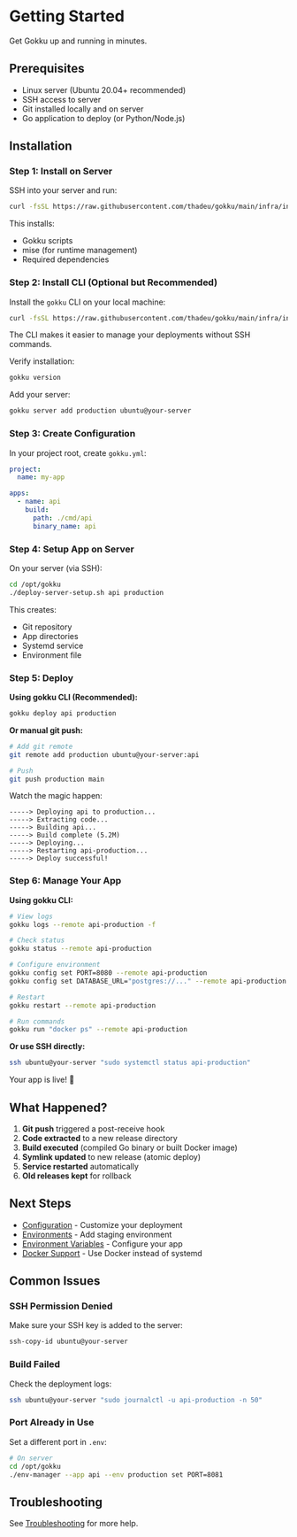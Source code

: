 # Getting Started

Get Gokku up and running in minutes.

## Prerequisites

- Linux server (Ubuntu 20.04+ recommended)
- SSH access to server
- Git installed locally and on server
- Go application to deploy (or Python/Node.js)

## Installation

### Step 1: Install on Server

SSH into your server and run:

```bash
curl -fsSL https://raw.githubusercontent.com/thadeu/gokku/main/infra/install | bash
```

This installs:
- Gokku scripts
- mise (for runtime management)
- Required dependencies

### Step 2: Install CLI (Optional but Recommended)

Install the `gokku` CLI on your local machine:

```bash
curl -fsSL https://raw.githubusercontent.com/thadeu/gokku/main/infra/install | bash
```

The CLI makes it easier to manage your deployments without SSH commands.

Verify installation:

```bash
gokku version
```

Add your server:

```bash
gokku server add production ubuntu@your-server
```

### Step 3: Create Configuration

In your project root, create `gokku.yml`:

```yaml
project:
  name: my-app

apps:
  - name: api
    build:
      path: ./cmd/api
      binary_name: api
```

### Step 4: Setup App on Server

On your server (via SSH):

```bash
cd /opt/gokku
./deploy-server-setup.sh api production
```

This creates:
- Git repository
- App directories
- Systemd service
- Environment file

### Step 5: Deploy

**Using gokku CLI (Recommended):**

```bash
gokku deploy api production
```

**Or manual git push:**

```bash
# Add git remote
git remote add production ubuntu@your-server:api

# Push
git push production main
```

Watch the magic happen:

```
-----> Deploying api to production...
-----> Extracting code...
-----> Building api...
-----> Build complete (5.2M)
-----> Deploying...
-----> Restarting api-production...
-----> Deploy successful!
```

### Step 6: Manage Your App

**Using gokku CLI:**

```bash
# View logs
gokku logs --remote api-production -f

# Check status
gokku status --remote api-production

# Configure environment
gokku config set PORT=8080 --remote api-production
gokku config set DATABASE_URL="postgres://..." --remote api-production

# Restart
gokku restart --remote api-production

# Run commands
gokku run "docker ps" --remote api-production
```

**Or use SSH directly:**

```bash
ssh ubuntu@your-server "sudo systemctl status api-production"
```

Your app is live! 🎉

## What Happened?

1. **Git push** triggered a post-receive hook
2. **Code extracted** to a new release directory
3. **Build executed** (compiled Go binary or built Docker image)
4. **Symlink updated** to new release (atomic deploy)
5. **Service restarted** automatically
6. **Old releases kept** for rollback

## Next Steps

- [Configuration](/guide/configuration) - Customize your deployment
- [Environments](/guide/environments) - Add staging environment
- [Environment Variables](/guide/env-vars) - Configure your app
- [Docker Support](/guide/docker) - Use Docker instead of systemd

## Common Issues

### SSH Permission Denied

Make sure your SSH key is added to the server:

```bash
ssh-copy-id ubuntu@your-server
```

### Build Failed

Check the deployment logs:

```bash
ssh ubuntu@your-server "sudo journalctl -u api-production -n 50"
```

### Port Already in Use

Set a different port in `.env`:

```bash
# On server
cd /opt/gokku
./env-manager --app api --env production set PORT=8081
```

## Troubleshooting

See [Troubleshooting](/reference/troubleshooting) for more help.

